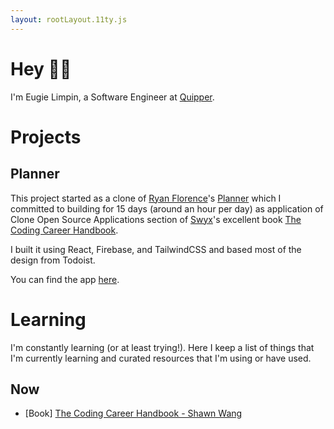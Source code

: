 ```yaml
---
layout: rootLayout.11ty.js
---
```


# Hey 👋🏼

I'm Eugie Limpin, a Software Engineer at
<a href="https://quipper.com" target="_blank" rel="noreferrer noopener">Quipper</a>.

# Projects

## Planner

This project started as a clone of [Ryan Florence](https://twitter.com/ryanflorence)'s
[Planner](https://planner.now.sh) which I committed to building for 15 days
(around an hour per day) as application of Clone Open Source
Applications section of [Swyx](https://twitter.com/swyx)'s excellent book
[The Coding Career Handbook](https://www.learninpublic.org/).

I built it using React, Firebase, and TailwindCSS and based most of the
design from Todoist.

You can find the app <a href="https://planner-pearl.vercel.app/" target="_blank">here</a>.

# Learning

I'm constantly learning (or at least trying!). Here I keep a list of things
that I'm currently learning and curated resources that I'm using or have
used.

## Now

- [Book] <a href="https://www.learninpublic.org/" target="_blank">The Coding Career Handbook - Shawn Wang</a>
